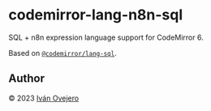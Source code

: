 # codemirror-lang-n8n-sql

SQL + n8n expression language support for CodeMirror 6. 

Based on [`@codemirror/lang-sql`](https://github.com/codemirror/lang-sql).

## Author

© 2023 [Iván Ovejero](https://github.com/ivov)
